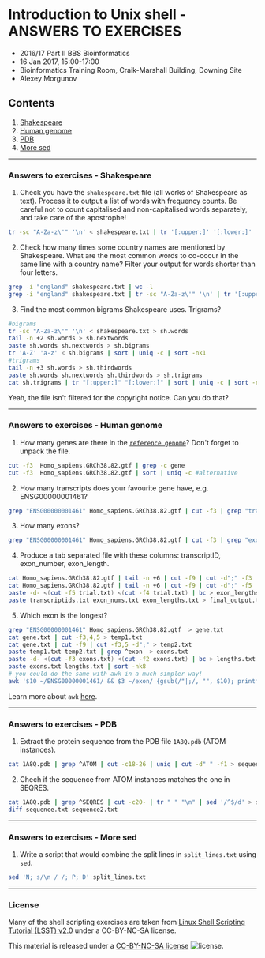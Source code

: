 # Introduction to Unix shell - ANSWERS TO EXERCISES

* 2016/17 Part II BBS Bioinformatics
* 16 Jan 2017, 15:00-17:00
* Bioinformatics Training Room, Craik-Marshall Building, Downing Site
* Alexey Morgunov

## Contents

1. [Shakespeare](#answers-to-exercises---shakespeare)
2. [Human genome](#answers-to-exercises---human-genome)
3. [PDB](#answers-to-exercises---pdb)
4. [More sed](#answers-to-exercises---more-sed)

---
### Answers to exercises - Shakespeare

1. Check you have the `shakespeare.txt` file (all works of Shakespeare as text). Process it to output a list of words with frequency counts. Be careful not to count capitalised and non-capitalised words separately, and take care of the apostrophe!
  ```bash
tr -sc "A-Za-z\'" '\n' < shakespeare.txt | tr '[:upper:]' '[:lower:]' | sort | uniq -c | sort -nk1
```  

2. Check how many times some country names are mentioned by Shakespeare. What are the most common words to co-occur in the same line with a country name? Filter your output for words shorter than four letters.
  ```bash
grep -i "england" shakespeare.txt | wc -l
grep -i "england" shakespeare.txt | tr -sc "A-Za-z\'" '\n' | tr '[:upper:]' '[:lower:]' | grep -v "england" | grep '.\{4\}' | sort | uniq -c | sort -nk1
```  

3. Find the most common bigrams Shakespeare uses. Trigrams?
  ```bash
#bigrams
tr -sc "A-Za-z\'" '\n' < shakespeare.txt > sh.words
tail -n +2 sh.words > sh.nextwords
paste sh.words sh.nextwords > sh.bigrams
tr 'A-Z' 'a-z' < sh.bigrams | sort | uniq -c | sort -nk1
#trigrams
tail -n +3 sh.words > sh.thirdwords
paste sh.words sh.nextwords sh.thirdwords > sh.trigrams
cat sh.trigrams | tr "[:upper:]" "[:lower:]" | sort | uniq -c | sort -nk1
```  

  Yeah, the file isn't filtered for the copyright notice. Can you do that?  

---
### Answers to exercises - Human genome

1. How many genes are there in the [`reference genome`](exercises/Homo_sapiens.GRCh38.83.gtf.gz)? Don't forget to unpack the file.
  ```bash
cut -f3  Homo_sapiens.GRCh38.82.gtf | grep -c gene
cut -f3  Homo_sapiens.GRCh38.82.gtf | sort | uniq -c #alternative
```

2. How many transcripts does your favourite gene have, e.g. ENSG00000001461?
  ```bash
grep "ENSG00000001461" Homo_sapiens.GRCh38.82.gtf | cut -f3 | grep "transcript" | wc -l
```

3. How many exons?
  ```bash
grep "ENSG00000001461" Homo_sapiens.GRCh38.82.gtf | cut -f3 | grep "exon" | wc -l
```

4. Produce a tab separated file with these columns: transcriptID, exon_number, exon_length.
  ```bash
cat Homo_sapiens.GRCh38.82.gtf | tail -n +6 | cut -f9 | cut -d";" -f3 | cut -d\" -f2 > transcriptids.txt
cat Homo_sapiens.GRCh38.82.gtf | tail -n +6 | cut -f9 | cut -d";" -f5 | cut -d\" -f2 > exon_nums.txt
paste -d- <(cut -f5 trial.txt) <(cut -f4 trial.txt) | bc > exon_lengths.txt
paste transcriptids.txt exon_nums.txt exon_lengths.txt > final_output.txt
```

5. Which exon is the longest?
  ```bash
grep "ENSG00000001461" Homo_sapiens.GRCh38.82.gtf  > gene.txt
cat gene.txt | cut -f3,4,5 > temp1.txt
cat gene.txt | cut -f9 | cut -f3,5 -d";" > temp2.txt
paste temp1.txt temp2.txt | grep ^exon  > exons.txt
paste -d- <(cut -f3 exons.txt) <(cut -f2 exons.txt) | bc > lengths.txt
paste exons.txt lengths.txt | sort -nk8
# you could do the same with awk in a much simpler way!
awk '$10 ~/ENSG00000001461/ && $3 ~/exon/ {gsub(/"|;/, "", $10); printf("%s\t%d\n", $10, ($5-$4))}' Homo_sapiens.GRCh38.82.gtf | sort -rnk2 | head -1
```

Learn more about `awk` [here](Notes2.md#awk).

---
### Answers to exercises - PDB

1. Extract the protein sequence from the PDB file `1A8Q.pdb` (ATOM instances).
  ```bash
cat 1A8Q.pdb | grep ^ATOM | cut -c18-26 | uniq | cut -d" " -f1 > sequence.txt
```

2. Chech if the sequence from ATOM instances matches the one in SEQRES.
  ```bash
cat 1A8Q.pdb | grep ^SEQRES | cut -c20- | tr " " "\n" | sed '/^$/d' > sequence2.txt
diff sequence.txt sequence2.txt
```

---
### Answers to exercises - More sed

1. Write a script that would combine the split lines in `split_lines.txt` using `sed`.
  ```bash
sed 'N; s/\n / /; P; D' split_lines.txt
```

---
### License

Many of the shell scripting exercises are taken from [Linux Shell Scripting Tutorial (LSST) v2.0](https://bash.cyberciti.biz/guide/Main_Page) under a CC-BY-NC-SA license.

This material is released under a
[CC-BY-NC-SA license](https://creativecommons.org/licenses/by-nc-sa/4.0/) ![license](https://licensebuttons.net/l/by-nc-sa/3.0/88x31.png).

